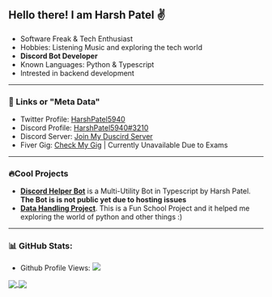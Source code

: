 ## Hello there! I am Harsh Patel ✌️
  - Software Freak & Tech Enthusiast
  - Hobbies: Listening Music and exploring the tech world
  - **Discord Bot Developer**
  - Known Languages: Python & Typescript
  - Intrested in backend development

--- 
### 🔗 Links or "Meta Data"

- Twitter Profile: [HarshPatel5940](https://twitter.com/intent/follow?screen_name=HarshPatel5940)
- Discord Profile: [HarshPatel5940#3210](https://discord.com/users/448740493468106753) 
- Discord Server: [Join My Duscird Server](https://discord.gg/wqJhbrwbMe)
- Fiver Gig: [Check My Gig](https://www.fiverr.com/share/rprG0j) | Currently Unavailable Due to Exams

---
### 🔥Cool Projects

- [**Discord Helper Bot**](https://github.com/HarshPatel5940/discord-helper-bot) is a Multi-Utility Bot in Typescript by Harsh Patel. **The Bot is is not public yet due to hosting issues**
- [**Data Handling Project**](https://github.com/HarshPatel5940/DataHandlingProject). This is a Fun School Project and it helped me exploring the world of python and other things :)
      
---
### 📊 GitHub Stats:
- Github Profile Views: ![](https://komarev.com/ghpvc/?username=HarshPatel5940&label=Views&color=green)
<a href="yes">
  <img align="center" src="https://github-readme-stats.vercel.app/api?username=HarshPatel5940&theme=github_dark&show_icons=true&count_private=true" />
</a>
<a href="again, yes">
  <img align="center" src="https://github-readme-stats.vercel.app/api/top-langs/?username=HarshPatel5940" />
</a>
